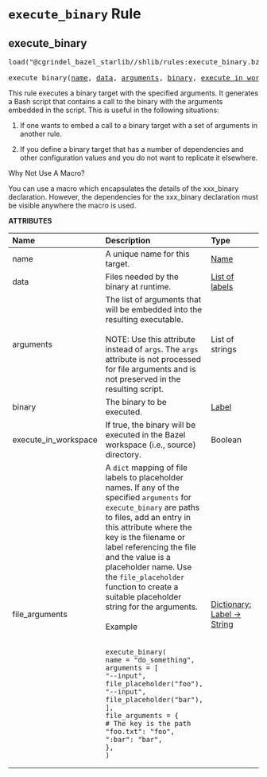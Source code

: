 <!-- Generated with Stardoc, Do Not Edit! -->
# `execute_binary` Rule


<a id="execute_binary"></a>

## execute_binary

<pre>
load("@cgrindel_bazel_starlib//shlib/rules:execute_binary.bzl", "execute_binary")

execute_binary(<a href="#execute_binary-name">name</a>, <a href="#execute_binary-data">data</a>, <a href="#execute_binary-arguments">arguments</a>, <a href="#execute_binary-binary">binary</a>, <a href="#execute_binary-execute_in_workspace">execute_in_workspace</a>, <a href="#execute_binary-file_arguments">file_arguments</a>)
</pre>

This rule executes a binary target with the specified arguments. It generates a Bash script that contains a call to the binary with the arguments embedded in the script. This is useful in the following situations:

1. If one wants to embed a call to a binary target with a set of arguments in another rule.

2. If you define a binary target that has a number of dependencies and other configuration values and you do not want to replicate it elsewhere.

Why Not Use A Macro?

You can use a macro which encapsulates the details of the xxx_binary declaration. However, the dependencies for the xxx_binary declaration must be visible anywhere the macro is used.

**ATTRIBUTES**


| Name  | Description | Type | Mandatory | Default |
| :------------- | :------------- | :------------- | :------------- | :------------- |
| <a id="execute_binary-name"></a>name |  A unique name for this target.   | <a href="https://bazel.build/concepts/labels#target-names">Name</a> | required |  |
| <a id="execute_binary-data"></a>data |  Files needed by the binary at runtime.   | <a href="https://bazel.build/concepts/labels">List of labels</a> | optional |  `[]`  |
| <a id="execute_binary-arguments"></a>arguments |  The list of arguments that will be embedded into the resulting executable.<br><br>NOTE: Use this attribute instead of `args`. The `args` attribute is not processed for file arguments and is not preserved in the resulting script.   | List of strings | optional |  `[]`  |
| <a id="execute_binary-binary"></a>binary |  The binary to be executed.   | <a href="https://bazel.build/concepts/labels">Label</a> | required |  |
| <a id="execute_binary-execute_in_workspace"></a>execute_in_workspace |  If true, the binary will be executed in the Bazel workspace (i.e., source) directory.   | Boolean | optional |  `False`  |
| <a id="execute_binary-file_arguments"></a>file_arguments |  A `dict` mapping of file labels to placeholder names. If any of the specified `arguments` for `execute_binary` are paths to files, add an entry in this attribute where the key is the filename or label referencing the file and the value is a placeholder name. Use the `file_placeholder` function to create a suitable placeholder string for the arguments.<br><br>Example<br><br><pre><code>execute_binary(&#10;    name = "do_something",&#10;    arguments = [&#10;        "--input",&#10;        file_placeholder("foo"),&#10;        "--input",&#10;        file_placeholder("bar"),&#10;    ],&#10;    file_arguments = {&#10;        # The key is the path&#10;        "foo.txt": "foo",&#10;        ":bar":  "bar",&#10;    },&#10;)</code></pre>   | <a href="https://bazel.build/rules/lib/dict">Dictionary: Label -> String</a> | optional |  `{}`  |


